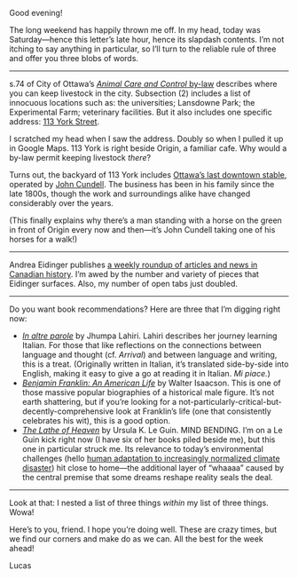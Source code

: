 Good evening!

The long weekend has happily thrown me off. In my head, today was Saturday—hence this letter’s late hour, hence its slapdash contents. I’m not itching to say anything in particular, so I’ll turn to the reliable rule of three and offer you three blobs of words.

---

s.74 of City of Ottawa’s [_Animal Care and Control_ by-law](https://ottawa.ca/en/animal-care-and-control-law-no-2003-77#part-vi-livestock-pigeons-rabbits) describes where you can keep livestock in the city. Subsection (2) includes a list of innocuous locations such as: the universities; Lansdowne Park; the Experimental Farm; veterinary facilities. But it also includes one specific address: [113 York Street](https://goo.gl/maps/fbb3uBg9YXaDqwUd8).

I scratched my head when I saw the address. Doubly so when I pulled it up in Google Maps. 113 York is right beside Origin, a familiar cafe. Why would a by-law permit keeping livestock _there_?

Turns out, the backyard of 113 York includes [Ottawa’s last downtown stable](https://apt613.ca/the-history-of-the-byward-market-lives-on-at-cundell-stables/), operated by [John Cundell](https://ottawasun.com/2013/09/29/a-nag-from-the-horseman-about-the-byward-market/wcm/eb600c28-e5e9-4434-8cd3-f3377f7aaa86). The business has been in his family since the late 1800s, though the work and surroundings alike have changed considerably over the years.

(This finally explains why there’s a man standing with a horse on the green in front of Origin every now and then—it’s John Cundell taking one of his horses for a walk!)

---

Andrea Eidinger publishes [a weekly roundup of articles and news in Canadian history](https://www.unwrittenhistories.com/category/roundup/). I’m awed by the number and variety of pieces that Eidinger surfaces. Also, my number of open tabs just doubled.

---

Do you want book recommendations? Here are three that I’m digging right now:

- [_In altre parole_](https://www.goodreads.com/book/show/25614298-in-other-words) by Jhumpa Lahiri. Lahiri describes her journey learning Italian. For those that like reflections on the connections between language and thought (cf. _Arrival_) and between language and writing, this is a treat. (Originally written in Italian, it’s translated side-by-side into English, making it easy to give a go at reading it in Italian. _Mi piace._)
- [_Benjamin Franklin: An American Life_](https://www.goodreads.com/book/show/10883.Benjamin_Franklin) by Walter Isaacson. This is one of those massive popular biographies of a historical male figure. It’s not earth shattering, but if you’re looking for a not-particularly-critical-but-decently-comprehensive look at Franklin’s life (one that consistently celebrates his wit), this is a good option.
- [_The Lathe of Heaven_](https://www.goodreads.com/book/show/59924.The_Lathe_of_Heaven?from_search=true) by Ursula K. Le Guin. MIND BENDING. I’m on a Le Guin kick right now (I have six of her books piled beside me), but this one in particular struck me. Its relevance to today’s environmental challenges (hello [human adaptation to increasingly normalized climate disaster](https://www.cbc.ca/news/canada/montreal/quebec-flooding-future-1.5107822)) hit close to home—the additional layer of “whaaaa” caused by the central premise that some dreams reshape reality seals the deal.

---

Look at that: I nested a list of three things _within_ my list of three things. Wowa!

Here’s to you, friend. I hope you’re doing well. These are crazy times, but we find our corners and make do as we can. All the best for the week ahead!

Lucas